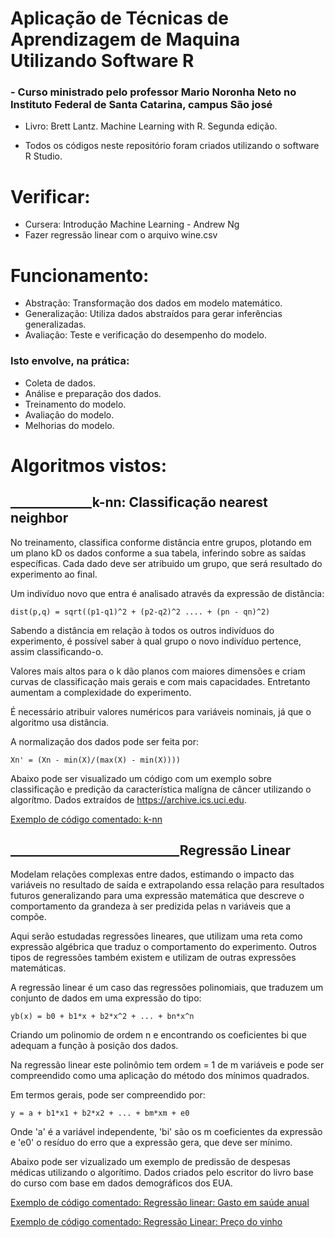# Aplicação de Técnicas de Aprendizagem de Maquina Utilizando Software R

### - Curso ministrado pelo professor Mario Noronha Neto no Instituto Federal de Santa Catarina, campus São josé

- Livro: Brett Lantz. Machine Learning with R. Segunda edição.

- Todos os códigos neste repositório foram criados utilizando o software R Studio.

# Verificar:

- Cursera: Introdução Machine Learning - Andrew Ng
- Fazer regressão linear com o arquivo wine.csv

# Funcionamento:

- Abstração: Transformação dos dados em modelo matemático.
- Generalização: Utiliza dados abstraídos para gerar inferências generalizadas.
- Avaliação: Teste e verificação do desempenho do modelo.

### Isto envolve, na prática:

- Coleta de dados.
- Análise e preparação dos dados.
- Treinamento do modelo.
- Avaliação do modelo.
- Melhorias do modelo.

# Algoritmos vistos:

## _____________k-nn: Classificação nearest neighbor
No treinamento, classifica conforme distância entre grupos, plotando em um plano kD os dados conforme a sua tabela, inferindo sobre as saídas específicas. Cada dado deve ser atribuido um grupo, que será resultado do experimento ao final.

Um indivíduo novo que entra é analisado através da expressão de distância:

    dist(p,q) = sqrt((p1-q1)^2 + (p2-q2)^2 .... + (pn - qn)^2)

Sabendo a distância em relação à todos os outros indivíduos do experimento, é possível saber à qual grupo o novo indivíduo pertence, assim classificando-o.

Valores mais altos para o k dão planos com maiores dimensões e criam curvas de classificação mais gerais e com mais capacidades. Entretanto aumentam a complexidade do experimento.

É necessário atribuir valores numéricos para variáveis nominais, já que o algoritmo usa distância.

A normalização dos dados pode ser feita por:

    Xn' = (Xn - min(X)/(max(X) - min(X))))

Abaixo pode ser visualizado um código com um exemplo sobre classificação e predição da característica malígna de câncer utilizando o algorítmo. Dados extraídos de https://archive.ics.uci.edu.

[Exemplo de código comentado: k-nn](exercicio1.r)


## ___________________________Regressão Linear

Modelam relações complexas entre dados, estimando o impacto das variáveis no resultado de saída e extrapolando essa relação para resultados futuros generalizando para uma expressão matemática que descreve o comportamento da grandeza à ser predizida pelas n variáveis que a compõe.

Aqui serão estudadas regressões lineares, que utilizam uma reta como expressão algébrica que traduz o comportamento do experimento. Outros tipos de regressões também existem e utilizam de outras expressões matemáticas.

A regressão linear é um caso das regressões polinomiais, que traduzem um conjunto de dados em uma expressão do tipo:

    yb(x) = b0 + b1*x + b2*x^2 + ... + bn*x^n

Criando um polinomio de ordem n e encontrando os coeficientes bi que adequam a função à posição dos dados.

Na regressão linear este polinômio tem ordem = 1 de m variáveis e pode ser compreendido como uma aplicação do método dos mínimos quadrados.

Em termos gerais, pode ser compreendido por:

    y = a + b1*x1 + b2*x2 + ... + bm*xm + e0

Onde 'a' é a variável independente, 'bi' são os m coeficientes da expressão e 'e0' o resíduo do erro que a expressão gera, que deve ser mínimo.

Abaixo pode ser vizualizado um exemplo de predissão de despesas médicas utilizando o algorítimo. Dados criados pelo escritor do livro base do curso com base em dados demográficos dos EUA.

[Exemplo de código comentado: Regressão linear: Gasto em saúde anual](exercicio2.r)


[Exemplo de código comentado: Regressão Linear: Preço do vinho](exercicio3.r)

